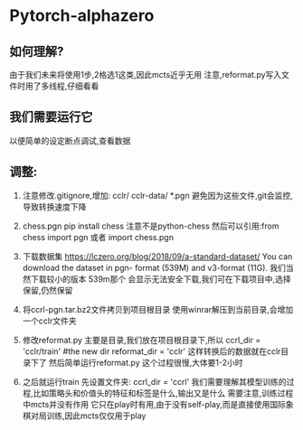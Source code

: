 # Pytorch-alphazero

## 如何理解?
由于我们未来将使用1步,2格选1这类,因此mcts近乎无用
注意,reformat.py写入文件时用了多线程,仔细看看


## 我们需要运行它
以便简单的设定断点调试,查看数据

## 调整:
1. 注意修改.gitignore,增加:
cclr/
cclr-data/
*.pgn
避免因为这些文件,git会监控,导致转换速度下降
1. chess.pgn
pip install chess
注意不是python-chess
然后可以引用:from chess import pgn 或者 import chess.pgn
1. 下载数据集
https://lczero.org/blog/2018/09/a-standard-dataset/
 You can download the dataset in pgn- format (539M) and v3-format (11G).
 我们当然下载较小的版本 539m那个
 会显示无法安全下载,我们可在下载项目中,选择保留,仍然保留

1. 将ccrl-pgn.tar.bz2文件拷贝到项目根目录
   使用winrar解压到当前目录,会增加一个cclr文件夹

1. 修改reformat.py
主要是目录,我们放在项目根目录下,所以
ccrl_dir = 'cclr/train'
#the new dir
reformat_dir = 'cclr'
这样转换后的数据就在cclr目录下了
然后简单运行reformat.py
这个过程很慢,大体要1-2小时

1. 之后就运行train
先设置文件夹:
ccrl_dir = 'ccrl'
我们需要理解其模型训练的过程,比如策略头和价值头的特征和标签是什么,输出又是什么
需要注意,训练过程中mcts并没有作用
它只在play时有用,由于没有self-play,而是直接使用国际象棋对局训练,因此mcts仅仅用于play

